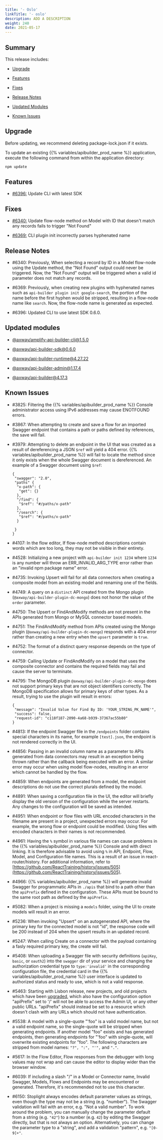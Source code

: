 ```yaml
---
title: '- Oslo'
linkTitle: '- oslo'
description: ADD A DESCRIPTION
weight: 240
date: 2021-05-17
---
```


## Summary

This release includes:

* [Upgrade](#upgrade)

* [Features](#features)

* [Fixes](#fixes)

* [Release Notes](#release-notes)

* [Updated Modules](#updated-modules)

* [Known Issues](#known-issues)

## Upgrade

Before updating, we recommend deleting package-lock.json if it exists.

To update an existing {{% variables/apibuilder_prod_name %}} application, execute the following command from within the application directory:

```bash
npm update
```

## Features

* [#6396:](#6396) Update CLI with latest SDK

## Fixes

* [#6340:](#6340) Update flow-node method on Model with ID that doesn't match any records fails to trigger "Not Found"

* [#6369:](#6369) CLI plugin init incorrectly parses hyphenated name

## Release Notes

* #6340: Previously, When selecting a record by ID in a Model flow-node using the Update method, the "Not Found" output could never be triggered. Now, the "Not Found" output will be triggered when a valid id parameter does not match any records.

* #6369: Previously, when creating new plugins with hyphenated names such as `api-builder plugin init google-search`, the portion of the name before the first hyphen would be stripped, resulting in a flow-node name like `search`. Now, the flow-node name is generated as expected.

* #6396: Updated CLI to use latest SDK 0.6.0.

## Updated modules

* [@axway/amplify-api-builder-cli@1.5.0](https://www.npmjs.com/package/@axway/amplify-api-builder-cli/v/1.5.0)

* [@axway/api-builder-sdk@0.6.0](https://www.npmjs.com/package/@axway/api-builder-sdk/v/0.6.0)

* [@axway/api-builder-runtime@4.27.22](https://www.npmjs.com/package/@axway/api-builder-runtime/v/4.27.22)

* [@axway/api-builder-admin@1.17.4](https://www.npmjs.com/package/@axway/api-builder-admin/v/1.17.4)

* [@axway/api-builder@4.17.3](https://www.npmjs.com/package/@axway/api-builder/v/4.17.3)

## Known Issues

* #3825: Filtering the {{% variables/apibuilder_prod_name %}} Console administrator access using IPv6 addresses may cause ENOTFOUND errors.

* #3867: When attempting to create and save a flow for an imported Swagger endpoint that contains a path or paths defined by references, the save will fail.

* #3979: Attempting to delete an endpoint in the UI that was created as a result of dereferencing a JSON `$ref` will yield a 404 error. {{% variables/apibuilder_prod_name %}} will fail to locate the method since it only exists when the whole Swagger document is dereferenced. An example of a Swagger document using `$ref`:

    ```
    {
     "swagger": "2.0",
     "paths" {
      "x-path": {
       "get": {}
      },
      "/find": {
       "$ref": "#/paths/x-path"
      },
      "/search": {
       "$ref": "#/paths/x-path"
      }

     }
    }
    ```

* #4107: In the flow editor, If flow-node method descriptions contain words which are too long, they may not be visible in their entirety.

* #4528: Initializing a new project with `api-builder init 1234` where `1234` is any number will throw an ERR_INVALID_ARG_TYPE error rather than an "invalid npm package name" error.

* #4735: Invoking Upsert will fail for all data connectors when creating a composite model from an existing model and renaming one of the fields.

* #4749: A query on a `distinct` API created from the Mongo plugin (`@axway/api-builder-plugin-dc-mongo`) does not honor the value of the `order` parameter.

* #4750: The Upsert or FindAndModify methods are not present in the APIs generated from Mongo or MySQL connector based models.

* #4751: The FindAndModify method from APIs created using the Mongo plugin (`@axway/api-builder-plugin-dc-mongo`) responds with a 404 error rather than creating a new entry when the `upsert` parameter is `true`.

* #4752: The format of a distinct query response depends on the type of connector.

* #4759: Calling Update or FindAndModify on a model that uses the composite connector and contains the required fields may fail and cause the server to terminate.

* #4795: The MongoDB plugin `@axway/api-builder-plugin-dc-mongo` does not support primary keys that are not object identifiers correctly. The MongoDB specification allows for primary keys of other types. As a result, trying to use the plugin will result in errors:

    ```
    {
     "message": "Invalid Value for Find By ID: 'YOUR_STRING_PK_NAME'",
     "success": false,
     "request-id": "c118f187-2090-4a68-b939-37367ac55b80"
    }
    ```

* #4813: If the endpoint Swagger file in the `/endpoints` folder contains special characters in its name, for example `[test].json`, the endpoint is not rendered correctly in the UI.

* #4856: Passing in an invalid column name as a parameter to APIs generated from data connectors may result in an exception being thrown rather than the callback being executed with an error. A similar error may occur when using model flow-nodes, resulting in an error which cannot be handled by the flow.

* #4859: When endpoints are generated from a model, the endpoint descriptions do not use the correct plurals defined by the model.

* #4891: When saving a configuration file in the UI, the editor will briefly display the old version of the configuration while the server restarts. Any changes to the configuration will be saved as intended.

* #4951: When endpoint or flow files with URL encoded characters in the filename are present in a project, unexpected errors may occur. For example, the wrong flow or endpoint could be modified. Using files with encoded characters in their names is not recommended.

* #4961: Having the `%` symbol in various file names can cause problems in the {{% variables/apibuilder_prod_name %}} Console and with direct linking. It is therefore advisable to avoid using `%` in API, Endpoint, Flow, Model, and Configuration file names. This is a result of an issue in react-router/history. For additional information, refer to [https://github.com/ReactTraining/history/issues/505](https://github.com/ReactTraining/history/issues/505).

* #4966: {{% variables/apibuilder_prod_name %}} will generate invalid Swagger for programmatic APIs in `./apis` that bind to a path other than the `apiPrefix` defined in the configuration. These APIs must be bound to the same root path as defined by the `apiPrefix`.

* #5082: When a project is missing a `models` folder, using the UI to create models will result in an error.

* #5236: When invoking "Upsert" on an autogenerated API, where the primary key for the connected model is not "id", the response code will be 200 instead of 204 when the upsert results in an updated record.

* #5247: When calling Create on a connector with the payload containing a fasly required primary key, the create will fail.

* #5408: When uploading a Swagger file with security definitions (`apiKey`, `basic`, or `oauth2`) into the `swagger` dir of your service and changing the authorization credential type to `type:'invalid'` in the corresponding configuration file, the credential card in the {{% variables/apibuilder_prod_name %}} user interface is updated to authorized status and ready to use, which is not a valid response.

* #5463: Starting with Lisbon release, new projects, and old projects which have been [upgraded](https://docs.axway.com/bundle/API_Builder_4x_allOS_en/page/change_in_the_way_of_handling_authentication_and_authentication_plugins.html), which also have the configuration option "apiPrefix" set to '/' will not be able to access the Admin UI, or any other public URLs. "apiPrefix" should instead be set to a resource which doesn't clash with any URLs which should not have authentication.

* #5538: A model with a single-quote "'foo" is a valid model name, but not a valid endpoint name, so the single-quote will be stripped when generating endpoints. If another model "foo" exists and has generated endpoints, then generating endpoints for "'foo" with single-quote, will overwrite existing endpoints for "foo". The following characters are stripped from model names: `"?", ":", "'",` and `"."`.

* #5617: In the Flow Editor, Flow responses from the debugger with long values may not wrap and can cause the editor to display wider than the browser window.

* #6039: If including a slash "/" in a Model or Connector name, Invalid Swagger, Models, Flows and Endpoints may be encountered or generated. Therefore, it's recommended not to use this character.

* #6150: Stoplight always encodes default parameter values as strings, even though the type may not be a string (e.g. "number"). The Swagger validation will fail with an error, e.g. "Not a valid number". To work around the problem, you can manually change the parameter default from a string (e.g. `"42"`) to a number (e.g. `42`) by editing the Swagger directly, but that is not always an option. Alternatively, you can change the parameter type to a "string", and add a validation "pattern", e.g. `"[0-9]+"`.
